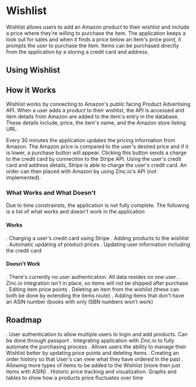# Wishlist

Wishlist allows users to add an Amazon product to their wishlist and include a price where they're willing to purchase the item.  The application keeps a look out for sales and when it finds a price below an item's price point, it prompts the user to purchase the item.  Items can be purchased directly from the application by a storing a credit card and address.

## Using Wishlist

## How it Works

Wishlist works by connecting to Amazon's public facing Product Advertising API.  When a user adds a product to their wishlist, the API is accessed and item details from Amazon are added to the item's entry in the database.  These details include, price, the item's name, and the Amazon store listing URL.

Every 30 minutes the application updates the pricing information from Amazon.  The Amazon price is compared to the user's desired price and if it is lower, a purchase button will appear.  Clicking this button sends a charge to the credit card by connection to the Stripe API.  Using the user's credit card and address details, Stripe is able to charge the user's credit card.  An order can then placed with Amazon by using Zinc.io's API (not implemented).

### What Works and What Doesn't

Due to time constrainsts, the application is not fully complete.  The following is a list of what works and doesn't work in the application

#### Works

. Charging a user's credit card using Stripe
. Adding products to the wishlist
. Automatic updating of product prices
. Updating user information including the credit card

#### Doesn't Work

. There's currently no user authentication.  All data resides on one user.
. Zinc.io integration isn't in place, so items will not be shipped after purchase
. Editing item price points
. Deleting an item from the wishlist (these can both be done by extending the items route)
. Adding items that don't have an ASIN number (books with only ISBN numbers won't work)

## Roadmap

. User authentication to allow multiple users to login and add products.  Can be done through passport
. Integrating application with Zinc.io to fully automate the purchasing process
. Allows users the ability to manage their Wishlist better by updating price points and deleting items
. Creating an order history so that User's can view what they have ordered in the past
. Allowing more types of items to be added to the Wishlist (more then just items with ASIN)
. Historic price tracking and visualization. Graphs and tables to show how a products price fluctuates over time